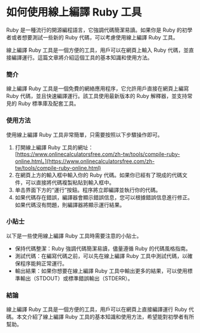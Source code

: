 如何使用線上編譯 Ruby 工具
================

Ruby 是一種流行的開源編程語言，它強調代碼簡潔易讀。如果你是 Ruby 的初學者或者想要測試一些新的 Ruby 代碼，可以考慮使用線上編譯 Ruby 工具。

線上編譯 Ruby 工具是一個方便的工具，用戶可以在網頁上輸入 Ruby 代碼，並直接編譯運行。這篇文章將介紹這個工具的基本知識和使用方法。

### 簡介

線上編譯 Ruby 工具是一個免費的網絡應用程序，它允許用戶直接在網頁上編寫 Ruby 代碼，並且快速編譯運行。該工具使用最新版本的 Ruby 解釋器，並支持常見的 Ruby 標準庫及配套工具。

### 使用方法

使用線上編譯 Ruby 工具非常簡單，只需要按照以下步驟操作即可。

1. 打開線上編譯 Ruby 工具的網址：[https://www.onlinecalculatorsfree.com/zh-tw/tools/compile-ruby-online.html。](https://www.onlinecalculatorsfree.com/zh-tw/tools/compile-ruby-online.html)
2. 在網頁上方的輸入框中輸入你的 Ruby 代碼。如果你已經有了現成的代碼文件，可以直接將代碼複製粘貼到輸入框中。
3. 单击界面下方的“運行”按鈕。程序將立即編譯並執行你的代碼。
4. 如果代碼存在錯誤，編譯器會顯示錯誤信息，您可以根據錯誤信息進行修正。如果代碼沒有問題，則編譯器將顯示運行結果。

### 小貼士

以下是一些使用線上編譯 Ruby 工具時需要注意的小貼士。

- 保持代碼整潔：Ruby 強調代碼簡潔易讀，儘量遵循 Ruby 的代碼風格指南。
- 測試代碼：在編寫代碼之前，可以先在線上編譯 Ruby 工具中測試代碼，以確保程序能夠正常運行。
- 輸出結果：如果你想要在線上編譯 Ruby 工具中輸出更多的結果，可以使用標準輸出（STDOUT）或標準錯誤輸出（STDERR）。

### 結論

線上編譯 Ruby 工具是一個方便的工具，用戶可以在網頁上直接編譯運行 Ruby 代碼。本文介紹了線上編譯 Ruby 工具的基本知識和使用方法，希望能對初學者有所幫助。